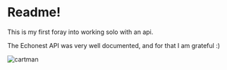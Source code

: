 # Readme!

This is my first foray into working solo with an api.

The Echonest API was very well documented, and for that I am grateful :)

![cartman](http://i.giphy.com/xTiTnn3r8zuj6kYwO4.gif)
